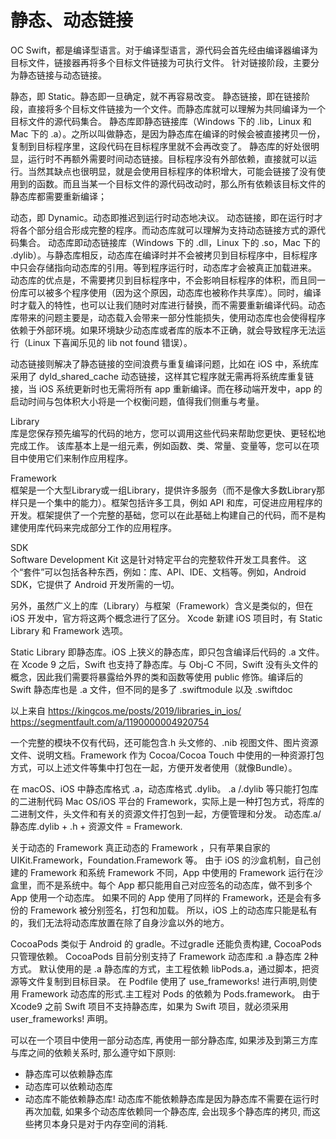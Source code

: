 


# 静态、动态链接

OC  Swift，都是编译型语言。对于编译型语言，源代码会首先经由编译器编译为目标文件，链接器再将多个目标文件链接为可执行文件。
针对链接阶段，主要分为静态链接与动态链接。

静态，即 Static。静态即一旦确定，就不再容易改变。
静态链接，即在链接阶段，直接将多个目标文件链接为一个文件。而静态库就可以理解为共同编译为一个目标文件的源代码集合。
静态库即静态链接库（Windows 下的 .lib，Linux 和 Mac 下的 .a）。之所以叫做静态，是因为静态库在编译的时候会被直接拷贝一份，复制到目标程序里，这段代码在目标程序里就不会再改变了。
静态库的好处很明显，运行时不再额外需要时间动态链接。目标程序没有外部依赖，直接就可以运行。当然其缺点也很明显，就是会使用目标程序的体积增大，可能会链接了没有使用到的函数。而且当某一个目标文件的源代码改动时，那么所有依赖该目标文件的静态库都需要重新编译；

动态，即 Dynamic。动态即推迟到运行时动态地决议。
动态链接，即在运行时才将各个部分组合形成完整的程序。而动态库就可以理解为支持动态链接方式的源代码集合。
动态库即动态链接库（Windows 下的 .dll，Linux 下的 .so，Mac 下的 .dylib）。与静态库相反，动态库在编译时并不会被拷贝到目标程序中，目标程序中只会存储指向动态库的引用。等到程序运行时，动态库才会被真正加载进来。
动态库的优点是，不需要拷贝到目标程序中，不会影响目标程序的体积，而且同一份库可以被多个程序使用（因为这个原因，动态库也被称作共享库）。同时，编译时才载入的特性，也可以让我们随时对库进行替换，而不需要重新编译代码。动态库带来的问题主要是，动态载入会带来一部分性能损失，使用动态库也会使得程序依赖于外部环境。如果环境缺少动态库或者库的版本不正确，就会导致程序无法运行（Linux 下喜闻乐见的 lib not found 错误）。

动态链接则解决了静态链接的空间浪费与重复编译问题，比如在 iOS 中，系统库采用了 dyld_shared_cache 动态链接，这样其它程序就无需再将系统库重复链接，当 iOS 系统更新时也无需将所有 app 重新编译。而在移动端开发中，app 的启动时间与包体积大小将是一个权衡问题，值得我们侧重与考量。  






Library  
库是您保存预先编写的代码的地方，您可以调用这些代码来帮助您更快、更轻松地完成工作。 该库基本上是一组元素，例如函数、类、常量、变量等，您可以在项目中使用它们来制作应用程序。  

Framework  
框架是一个大型Library或一组Library，提供许多服务（而不是像大多数Library那样只是一个集中的能力）。框架包括许多工具，例如 API 和库，可促进应用程序的开发。框架提供了一个完整的基础，您可以在此基础上构建自己的代码，而不是构建使用库代码来完成部分工作的应用程序。  

SDK  
Software Development Kit 这是针对特定平台的完整软件开发工具套件。 这个“套件”可以包括各种东西，例如：库、API、IDE、文档等。例如，Android SDK，它提供了 Android 开发所需的一切。


另外，虽然广义上的库（Library）与框架（Framework）含义是类似的，但在 iOS 开发中，官方将这两个概念进行了区分。
Xcode 新建 iOS 项目时，有 Static Library 和 Framework 选项。

Static Library 即静态库。iOS 上狭义的静态库，即只包含编译后代码的 .a 文件。
在 Xcode 9 之后，Swift 也支持了静态库。与 Obj-C 不同，Swift 没有头文件的概念，因此我们需要将暴露给外界的类和函数等使用 public 修饰。编译后的 Swift 静态库也是 .a 文件，但不同的是多了 .swiftmodule 以及 .swiftdoc

以上来自 https://kingcos.me/posts/2019/libraries_in_ios/  
https://segmentfault.com/a/1190000004920754


一个完整的模块不仅有代码，还可能包含.h 头文修的、.nib 视图文件、图片资源文件、说明文档。Framework 作为 Cocoa/Cocoa Touch 中使用的一种资源打包方式，可以上述文件等集中打包在一起，方便开发者使用（就像Bundle）。

在 macOS、iOS 中静态库格式 .a，动态库格式 .dylib。 .a /.dylib 等只能打包库的二进制代码
Mac OS/iOS 平台的 Framework，实际上是一种打包方式，将库的二进制文件，头文件和有关的资源文件打包到一起，方便管理和分发。
动态库.a/静态库.dylib + .h + 资源文件 = Framework. 

关于动态的 Framework
真正动态的 Framework ，只有苹果自家的 UIKit.Framework，Foundation.Framework 等。
由于 iOS 的沙盒机制，自己创建的 Framework 和系统 Framework 不同，App 中使用的 Framework 运行在沙盒里，而不是系统中。每个 App 都只能用自己对应签名的动态库，做不到多个 App 使用一个动态库。
如果不同的 App 使用了同样的 Framework，还是会有多份的 Framework 被分别签名，打包和加载。
所以，iOS 上的动态库只能是私有的，我们无法将动态库放置在除了自身沙盒以外的地方。

CocoaPods 类似于 Android 的 gradle。不过gradle 还能负责构建, CocoaPods 只管理依赖。
CocoaPods 目前分别支持了 Framework 动态库和 .a 静态库 2种方式。
默认使用的是 .a 静态库的方式，主工程依赖 libPods.a，通过脚本，把资源等文件复制到目标目录。
在 Podfile 使用了 use_frameworks! 进行声明,则使用 Framework 动态库的形式.主工程对 Pods 的依赖为 Pods.framework。
由于 Xcode9 之前 Swift 项目不支持静态库，如果为 Swift 项目，就必须采用 user_frameworks! 声明。



可以在一个项目中使用一部分动态库, 再使用一部分静态库, 如果涉及到第三方库与库之间的依赖关系时, 那么遵守如下原则:
* 静态库可以依赖静态库
* 动态库可以依赖动态库
* 动态库不能依赖静态库! 
动态库不能依赖静态库是因为静态库不需要在运行时再次加载, 如果多个动态库依赖同一个静态库, 会出现多个静态库的拷贝, 而这些拷贝本身只是对于内存空间的消耗.





